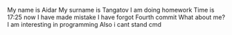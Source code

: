My name is Aidar
My surname is Tangatov
  I am doing homework
Time is 17:25 now
I have made mistake
I have forgot Fourth commit
What about me?
I am interesting in programming
Also i cant stand cmd
